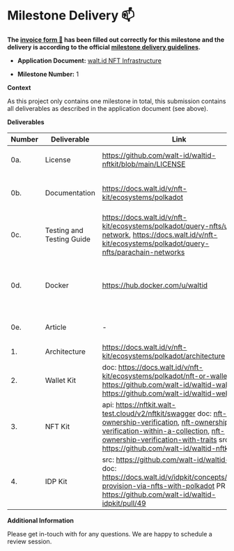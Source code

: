 # Milestone Delivery :mailbox:

**The [invoice form :pencil:](https://docs.google.com/forms/d/e/1FAIpQLSfmNYaoCgrxyhzgoKQ0ynQvnNRoTmgApz9NrMp-hd8mhIiO0A/viewform) has been filled out correctly for this milestone and the delivery is according to the official [milestone delivery guidelines](https://github.com/w3f/Grants-Program/blob/master/docs/Support%20Docs/milestone-deliverables-guidelines.md).**

- **Application Document:** [walt.id NFT Infrastructure](https://github.com/w3f/Grants-Program/blob/master/applications/walt-id_nft-infra.md)

- **Milestone Number:** 1

**Context**

As this project only contains one milestone in total, this submission contains all deliverables as described in the application document (see above).

**Deliverables**

| Number | Deliverable               | Link                                                                                                                                                                                                                                                                                                                                                                                                                                                                                                                                                                                                    | Notes                                                                                                                 |
| ------ | ------------------------- | ------------------------------------------------------------------------------------------------------------------------------------------------------------------------------------------------------------------------------------------------------------------------------------------------------------------------------------------------------------------------------------------------------------------------------------------------------------------------------------------------------------------------------------------------------------------------------------------------------- | --------------------------------------------------------------------------------------------------------------------- |
| 0a.    | License                   | https://github.com/walt-id/waltid-nftkit/blob/main/LICENSE                                                                                                                                                                                                                                                                                                                                                                                                                                                                                                                                              | All components are licensed under Apache 2                                                                            |
| 0b.    | Documentation             | https://docs.walt.id/v/nft-kit/ecosystems/polkadot                                                                                                                                                                                                                                                                                                                                                                                                                                                                                                                                                      | Documentation published as part of the public docs at docs.walt.id                                                    |
| 0c.    | Testing and Testing Guide | https://docs.walt.id/v/nft-kit/ecosystems/polkadot/query-nfts/unique-network, https://docs.walt.id/v/nft-kit/ecosystems/polkadot/query-nfts/parachain-networks                                                                                                                                                                                                                                                                                                                                                                                                                                          | Testing Unique Network as well as Parachain Networks (MOONBEAM or ASTAR )                                             |
| 0d.    | Docker                    | https://hub.docker.com/u/waltid                                                                                                                                                                                                                                                                                                                                                                                                                                                                                                                                                                         | Docker contains are pushed to Dockerhub. Relevant container are: waltid/nftkit;nftkit-js;walletkit;idpkit;idpkit-web; |
| 0e.    | Article                   | -                                                                                                                                                                                                                                                                                                                                                                                                                                                                                                                                                                                                       | Not public yet - will be published according the marketing plan                                                       |
| 1.     | Architecture              | https://docs.walt.id/v/nft-kit/ecosystems/polkadot/architecture                                                                                                                                                                                                                                                                                                                                                                                                                                                                                                                                         | Concept and Architecture diagram                                                                                      |
| 2.     | Wallet Kit                | doc: https://docs.walt.id/v/nft-kit/ecosystems/polkadot/nft-or-wallet, src: https://github.com/walt-id/waltid-walletkit, https://github.com/walt-id/waltid-web-wallet                                                                                                                                                                                                                                                                                                                                                                                                                                   |                                                                                                                       |
| 3.     | NFT Kit                   | api: https://nftkit.walt-test.cloud/v2/nftkit/swagger doc: [nft-ownership-verification](https://docs.walt.id/v/nft-kit/ecosystems/polkadot/nft-or-ownership-verification#nft-ownership-verification), [nft-ownership-verification-within-a-collection](https://docs.walt.id/v/nft-kit/ecosystems/polkadot/nft-or-ownership-verification#nft-ownership-verification-within-a-collection), [nft-ownership-verification-with-traits](https://docs.walt.id/v/nft-kit/ecosystems/polkadot/nft-or-ownership-verification#nft-ownership-verification-with-traits) src https://github.com/walt-id/waltid-nftkit |                                                                                                                       |
| 4.     | IDP Kit                   | src: https://github.com/walt-id/waltid-idpkit doc: https://docs.walt.id/v/idpkit/concepts/identity-provision-via-nfts-with-polkadot PR https://github.com/walt-id/waltid-idpkit/pull/49                                                                                                                                                                                                                                                                                                                                                                                                                 |                                                                                                                       |

**Additional Information**

Please get in-touch with for any questions. We are happy to schedule a review session.
